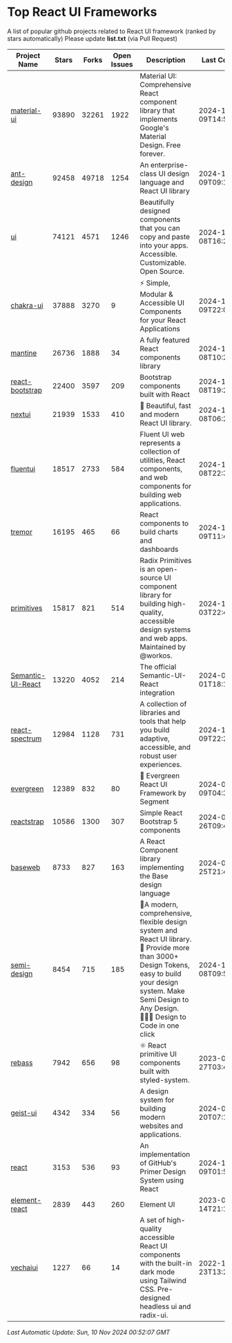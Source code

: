 # Top React UI Frameworks

A list of popular github projects related to React UI framework (ranked by stars automatically)
Please update **list.txt** (via Pull Request)

| Project Name | Stars | Forks | Open Issues | Description | Last Commit |
| ------------ | ----- | ----- | ----------- | ----------- | ----------- |
| [material-ui](https://github.com/mui/material-ui) |93890|32261|1922|Material UI: Comprehensive React component library that implements Google&#39;s Material Design. Free forever.|2024-11-09T14:57:40Z|
| [ant-design](https://github.com/ant-design/ant-design) |92458|49718|1254|An enterprise-class UI design language and React UI library|2024-11-09T09:13:35Z|
| [ui](https://github.com/shadcn-ui/ui) |74121|4571|1246|Beautifully designed components that you can copy and paste into your apps. Accessible. Customizable. Open Source.|2024-11-08T16:26:01Z|
| [chakra-ui](https://github.com/chakra-ui/chakra-ui) |37888|3270|9|⚡️ Simple, Modular &amp; Accessible UI Components for your React Applications|2024-11-09T22:08:57Z|
| [mantine](https://github.com/mantinedev/mantine) |26736|1888|34|A fully featured React components library|2024-11-08T10:28:39Z|
| [react-bootstrap](https://github.com/react-bootstrap/react-bootstrap) |22400|3597|209|Bootstrap components built with React|2024-11-08T19:20:47Z|
| [nextui](https://github.com/nextui-org/nextui) |21939|1533|410|🚀   Beautiful, fast and modern React UI library.|2024-11-08T06:24:32Z|
| [fluentui](https://github.com/microsoft/fluentui) |18517|2733|584|Fluent UI web represents a collection of utilities, React components, and web components for building web applications.|2024-11-08T22:34:14Z|
| [tremor](https://github.com/tremorlabs/tremor) |16195|465|66|React components to build charts and dashboards|2024-11-09T11:47:47Z|
| [primitives](https://github.com/radix-ui/primitives) |15817|821|514|Radix Primitives is an open-source UI component library for building high-quality, accessible design systems and web apps. Maintained by @workos.|2024-10-03T22:46:16Z|
| [Semantic-UI-React](https://github.com/Semantic-Org/Semantic-UI-React) |13220|4052|214|The official Semantic-UI-React integration|2024-07-01T18:19:32Z|
| [react-spectrum](https://github.com/adobe/react-spectrum) |12984|1128|731|A collection of libraries and tools that help you build adaptive, accessible, and robust user experiences.|2024-11-09T22:25:41Z|
| [evergreen](https://github.com/segmentio/evergreen) |12389|832|80|🌲 Evergreen React UI Framework by Segment|2024-07-09T04:30:28Z|
| [reactstrap](https://github.com/reactstrap/reactstrap) |10586|1300|307|Simple React Bootstrap 5 components|2024-09-26T09:40:49Z|
| [baseweb](https://github.com/uber/baseweb) |8733|827|163|A React Component library implementing the Base design language|2024-09-25T21:48:56Z|
| [semi-design](https://github.com/DouyinFE/semi-design) |8454|715|185|🚀A modern, comprehensive, flexible design system and React UI library. 🎨 Provide more than 3000+ Design Tokens, easy to build your design system. Make Semi Design to Any Design.  🧑🏻‍💻 Design to Code in one click |2024-11-08T09:59:11Z|
| [rebass](https://github.com/rebassjs/rebass) |7942|656|98|:atom_symbol: React primitive UI components built with styled-system.|2023-07-27T03:42:53Z|
| [geist-ui](https://github.com/geist-org/geist-ui) |4342|334|56|A design system for building modern websites and applications.|2024-07-20T07:18:46Z|
| [react](https://github.com/primer/react) |3153|536|93|An implementation of GitHub&#39;s Primer Design System using React|2024-11-09T01:56:25Z|
| [element-react](https://github.com/ElemeFE/element-react) |2839|443|260|Element UI|2023-01-14T21:13:08Z|
| [vechaiui](https://github.com/vechai/vechaiui) |1227|66|14|A set of high-quality accessible React UI components with the built-in dark mode using Tailwind CSS. Pre-designed headless ui and radix-ui.|2022-12-23T13:29:41Z|

*Last Automatic Update: Sun, 10 Nov 2024 00:52:07 GMT*